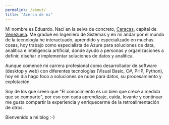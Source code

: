 ```yaml
---
permalink: /about/
title: "Acerca de mi"
---
```


Mi nombre es Eduardo. Nací en la selva de concreto, [Caracas](https://es.wikipedia.org/wiki/Caracas), capital de [Venezuela](https://es.wikipedia.org/wiki/Venezuela). Me gradué en Ingeniero de Sistemas y en mi andar por el mundo de la tecnología he interactuado, aprendido y especializado en muchas cosas, hoy trabajo como especialista de Azure para soluciones de data, analítica e inteligencia artificial, donde ayudo a personas y organizaciones a definir, diseñar e implementar soluciones de datos y analítica.

Aunque comencé mi carrera profesional como desarrollador de software (desktop y web) con diferentes tecnologías (Visual Basic, C#, PHP, Python), hoy en día hago foco a soluciones de nube para datos, su procesamiento y explotación.

Soy de los que creen que "El conocimiento es un bien que crece a medida que se comparte", por eso con cada aprendizaje, caída, levante y continuar me gusta compartir la experiencia y enriquecerme de la retroalimentación de otros.

Bienvenido a mi blog :-)

